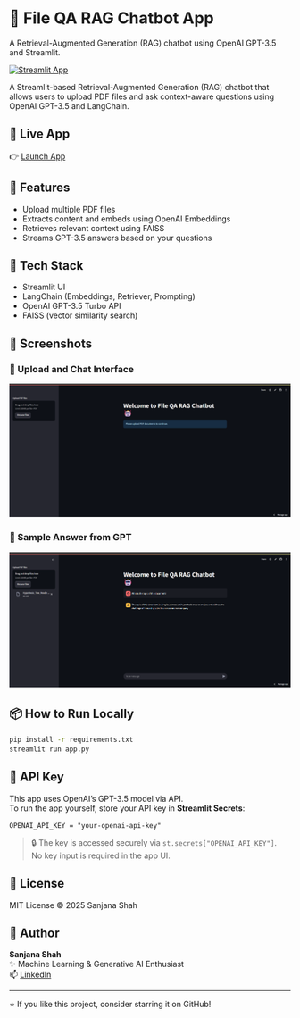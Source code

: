 # 🤖 File QA RAG Chatbot App
A Retrieval-Augmented Generation (RAG) chatbot using OpenAI GPT-3.5 and Streamlit.

[![Streamlit App](https://static.streamlit.io/badges/streamlit_badge_black_white.svg)](https://file-app-rag-chatbot.streamlit.app)

A Streamlit-based Retrieval-Augmented Generation (RAG) chatbot that allows users to upload PDF files and ask context-aware questions using OpenAI GPT-3.5 and LangChain.

## 🔗 Live App
👉 [Launch App](https://file-app-rag-chatbot.streamlit.app)

## 🧠 Features
- Upload multiple PDF files
- Extracts content and embeds using OpenAI Embeddings
- Retrieves relevant context using FAISS
- Streams GPT-3.5 answers based on your questions

## 🚀 Tech Stack
- Streamlit UI
- LangChain (Embeddings, Retriever, Prompting)
- OpenAI GPT-3.5 Turbo API
- FAISS (vector similarity search)

## 📸 Screenshots

### 🔹 Upload and Chat Interface
![Chat UI](./Screenshots/screenshot_1.png)

### 🔹 Sample Answer from GPT
![Response Screenshot](./Screenshots/screenshot_2.png)

## 📦 How to Run Locally
```bash
pip install -r requirements.txt
streamlit run app.py
```

## 🔐 API Key

This app uses OpenAI’s GPT-3.5 model via API.  
To run the app yourself, store your API key in **Streamlit Secrets**:

```
OPENAI_API_KEY = "your-openai-api-key"
```

> 🔒 The key is accessed securely via `st.secrets["OPENAI_API_KEY"]`.  
> No key input is required in the app UI.

## 📄 License
MIT License © 2025 Sanjana Shah

## 👤 Author

**Sanjana Shah**  
✨ Machine Learning & Generative AI Enthusiast  
📫 [LinkedIn](https://www.linkedin.com/in/sanjanavshah)

---

⭐ If you like this project, consider starring it on GitHub!
